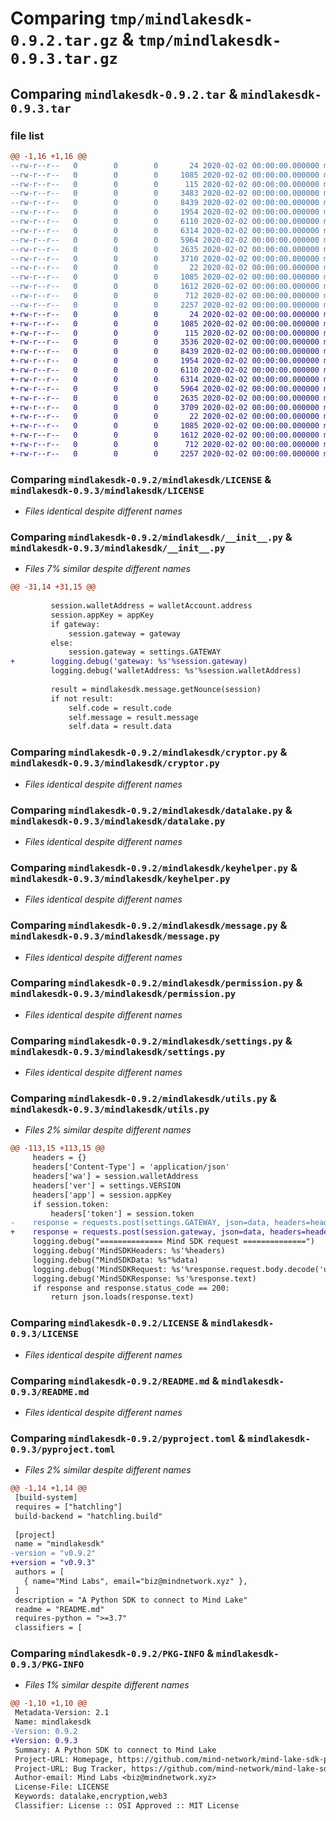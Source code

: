 # Comparing `tmp/mindlakesdk-0.9.2.tar.gz` & `tmp/mindlakesdk-0.9.3.tar.gz`

## Comparing `mindlakesdk-0.9.2.tar` & `mindlakesdk-0.9.3.tar`

### file list

```diff
@@ -1,16 +1,16 @@
--rw-r--r--   0        0        0       24 2020-02-02 00:00:00.000000 mindlakesdk-0.9.2/requirements.txt
--rw-r--r--   0        0        0     1085 2020-02-02 00:00:00.000000 mindlakesdk-0.9.2/mindlakesdk/LICENSE
--rw-r--r--   0        0        0      115 2020-02-02 00:00:00.000000 mindlakesdk-0.9.2/mindlakesdk/README.md
--rw-r--r--   0        0        0     3483 2020-02-02 00:00:00.000000 mindlakesdk-0.9.2/mindlakesdk/__init__.py
--rw-r--r--   0        0        0     8439 2020-02-02 00:00:00.000000 mindlakesdk-0.9.2/mindlakesdk/cryptor.py
--rw-r--r--   0        0        0     1954 2020-02-02 00:00:00.000000 mindlakesdk-0.9.2/mindlakesdk/datalake.py
--rw-r--r--   0        0        0     6110 2020-02-02 00:00:00.000000 mindlakesdk-0.9.2/mindlakesdk/keyhelper.py
--rw-r--r--   0        0        0     6314 2020-02-02 00:00:00.000000 mindlakesdk-0.9.2/mindlakesdk/message.py
--rw-r--r--   0        0        0     5964 2020-02-02 00:00:00.000000 mindlakesdk-0.9.2/mindlakesdk/permission.py
--rw-r--r--   0        0        0     2635 2020-02-02 00:00:00.000000 mindlakesdk-0.9.2/mindlakesdk/settings.py
--rw-r--r--   0        0        0     3710 2020-02-02 00:00:00.000000 mindlakesdk-0.9.2/mindlakesdk/utils.py
--rw-r--r--   0        0        0       22 2020-02-02 00:00:00.000000 mindlakesdk-0.9.2/.gitignore
--rw-r--r--   0        0        0     1085 2020-02-02 00:00:00.000000 mindlakesdk-0.9.2/LICENSE
--rw-r--r--   0        0        0     1612 2020-02-02 00:00:00.000000 mindlakesdk-0.9.2/README.md
--rw-r--r--   0        0        0      712 2020-02-02 00:00:00.000000 mindlakesdk-0.9.2/pyproject.toml
--rw-r--r--   0        0        0     2257 2020-02-02 00:00:00.000000 mindlakesdk-0.9.2/PKG-INFO
+-rw-r--r--   0        0        0       24 2020-02-02 00:00:00.000000 mindlakesdk-0.9.3/requirements.txt
+-rw-r--r--   0        0        0     1085 2020-02-02 00:00:00.000000 mindlakesdk-0.9.3/mindlakesdk/LICENSE
+-rw-r--r--   0        0        0      115 2020-02-02 00:00:00.000000 mindlakesdk-0.9.3/mindlakesdk/README.md
+-rw-r--r--   0        0        0     3536 2020-02-02 00:00:00.000000 mindlakesdk-0.9.3/mindlakesdk/__init__.py
+-rw-r--r--   0        0        0     8439 2020-02-02 00:00:00.000000 mindlakesdk-0.9.3/mindlakesdk/cryptor.py
+-rw-r--r--   0        0        0     1954 2020-02-02 00:00:00.000000 mindlakesdk-0.9.3/mindlakesdk/datalake.py
+-rw-r--r--   0        0        0     6110 2020-02-02 00:00:00.000000 mindlakesdk-0.9.3/mindlakesdk/keyhelper.py
+-rw-r--r--   0        0        0     6314 2020-02-02 00:00:00.000000 mindlakesdk-0.9.3/mindlakesdk/message.py
+-rw-r--r--   0        0        0     5964 2020-02-02 00:00:00.000000 mindlakesdk-0.9.3/mindlakesdk/permission.py
+-rw-r--r--   0        0        0     2635 2020-02-02 00:00:00.000000 mindlakesdk-0.9.3/mindlakesdk/settings.py
+-rw-r--r--   0        0        0     3709 2020-02-02 00:00:00.000000 mindlakesdk-0.9.3/mindlakesdk/utils.py
+-rw-r--r--   0        0        0       22 2020-02-02 00:00:00.000000 mindlakesdk-0.9.3/.gitignore
+-rw-r--r--   0        0        0     1085 2020-02-02 00:00:00.000000 mindlakesdk-0.9.3/LICENSE
+-rw-r--r--   0        0        0     1612 2020-02-02 00:00:00.000000 mindlakesdk-0.9.3/README.md
+-rw-r--r--   0        0        0      712 2020-02-02 00:00:00.000000 mindlakesdk-0.9.3/pyproject.toml
+-rw-r--r--   0        0        0     2257 2020-02-02 00:00:00.000000 mindlakesdk-0.9.3/PKG-INFO
```

### Comparing `mindlakesdk-0.9.2/mindlakesdk/LICENSE` & `mindlakesdk-0.9.3/mindlakesdk/LICENSE`

 * *Files identical despite different names*

### Comparing `mindlakesdk-0.9.2/mindlakesdk/__init__.py` & `mindlakesdk-0.9.3/mindlakesdk/__init__.py`

 * *Files 7% similar despite different names*

```diff
@@ -31,14 +31,15 @@
         
         session.walletAddress = walletAccount.address
         session.appKey = appKey
         if gateway:
             session.gateway = gateway
         else:
             session.gateway = settings.GATEWAY
+        logging.debug('gateway: %s'%session.gateway)
         logging.debug('walletAddress: %s'%session.walletAddress)
 
         result = mindlakesdk.message.getNounce(session)
         if not result:
             self.code = result.code
             self.message = result.message
             self.data = result.data
```

### Comparing `mindlakesdk-0.9.2/mindlakesdk/cryptor.py` & `mindlakesdk-0.9.3/mindlakesdk/cryptor.py`

 * *Files identical despite different names*

### Comparing `mindlakesdk-0.9.2/mindlakesdk/datalake.py` & `mindlakesdk-0.9.3/mindlakesdk/datalake.py`

 * *Files identical despite different names*

### Comparing `mindlakesdk-0.9.2/mindlakesdk/keyhelper.py` & `mindlakesdk-0.9.3/mindlakesdk/keyhelper.py`

 * *Files identical despite different names*

### Comparing `mindlakesdk-0.9.2/mindlakesdk/message.py` & `mindlakesdk-0.9.3/mindlakesdk/message.py`

 * *Files identical despite different names*

### Comparing `mindlakesdk-0.9.2/mindlakesdk/permission.py` & `mindlakesdk-0.9.3/mindlakesdk/permission.py`

 * *Files identical despite different names*

### Comparing `mindlakesdk-0.9.2/mindlakesdk/settings.py` & `mindlakesdk-0.9.3/mindlakesdk/settings.py`

 * *Files identical despite different names*

### Comparing `mindlakesdk-0.9.2/mindlakesdk/utils.py` & `mindlakesdk-0.9.3/mindlakesdk/utils.py`

 * *Files 2% similar despite different names*

```diff
@@ -113,15 +113,15 @@
     headers = {}
     headers['Content-Type'] = 'application/json'
     headers['wa'] = session.walletAddress
     headers['ver'] = settings.VERSION
     headers['app'] = session.appKey
     if session.token:
         headers['token'] = session.token
-    response = requests.post(settings.GATEWAY, json=data, headers=headers)
+    response = requests.post(session.gateway, json=data, headers=headers)
     logging.debug("============== Mind SDK request ==============")
     logging.debug('MindSDKHeaders: %s'%headers)
     logging.debug("MindSDKData: %s"%data)
     logging.debug('MindSDKRequest: %s'%response.request.body.decode('utf-8'))
     logging.debug('MindSDKResponse: %s'%response.text)
     if response and response.status_code == 200:
         return json.loads(response.text)
```

### Comparing `mindlakesdk-0.9.2/LICENSE` & `mindlakesdk-0.9.3/LICENSE`

 * *Files identical despite different names*

### Comparing `mindlakesdk-0.9.2/README.md` & `mindlakesdk-0.9.3/README.md`

 * *Files identical despite different names*

### Comparing `mindlakesdk-0.9.2/pyproject.toml` & `mindlakesdk-0.9.3/pyproject.toml`

 * *Files 2% similar despite different names*

```diff
@@ -1,14 +1,14 @@
 [build-system]
 requires = ["hatchling"]
 build-backend = "hatchling.build"
 
 [project]
 name = "mindlakesdk"
-version = "v0.9.2"
+version = "v0.9.3"
 authors = [
   { name="Mind Labs", email="biz@mindnetwork.xyz" },
 ]
 description = "A Python SDK to connect to Mind Lake"
 readme = "README.md"
 requires-python = ">=3.7"
 classifiers = [
```

### Comparing `mindlakesdk-0.9.2/PKG-INFO` & `mindlakesdk-0.9.3/PKG-INFO`

 * *Files 1% similar despite different names*

```diff
@@ -1,10 +1,10 @@
 Metadata-Version: 2.1
 Name: mindlakesdk
-Version: 0.9.2
+Version: 0.9.3
 Summary: A Python SDK to connect to Mind Lake
 Project-URL: Homepage, https://github.com/mind-network/mind-lake-sdk-python
 Project-URL: Bug Tracker, https://github.com/mind-network/mind-lake-sdk-python/issues
 Author-email: Mind Labs <biz@mindnetwork.xyz>
 License-File: LICENSE
 Keywords: datalake,encryption,web3
 Classifier: License :: OSI Approved :: MIT License
```

